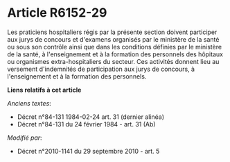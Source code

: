 # Article R6152-29

Les praticiens hospitaliers régis par la présente section doivent participer aux jurys de concours et d'examens organisés par
le ministère de la santé ou sous son contrôle ainsi que dans les conditions définies par le ministère de la santé, à
l'enseignement et à la formation des personnels des hôpitaux ou organismes extra-hospitaliers du secteur. Ces activités
donnent lieu au versement d'indemnités de participation aux jurys de concours, à l'enseignement et à la formation des
personnels.

**Liens relatifs à cet article**

_Anciens textes_:

  - Décret n°84-131 1984-02-24 art. 31 (dernier alinéa)
  - Décret n°84-131 du 24 février 1984 - art. 31 (Ab)

_Modifié par_:

  - Décret n°2010-1141 du 29 septembre 2010 - art. 5
